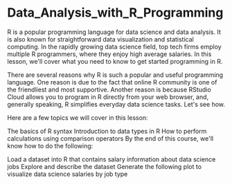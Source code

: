 # Data_Analysis_with_R_Programming

R is a popular programming language for data science and data analysis. It is also known for straightforward data visualization and statistical computing. In the rapidly growing data science field, top tech firms employ multiple R programmers, where they enjoy high average salaries. In this lesson, we'll cover what you need to know to get started programming in R.

There are several reasons why R is such a popular and useful programming language. One reason is due to the fact that online R community is one of the friendliest and most supportive. Another reason is because RStudio Cloud allows you to program in R directly from your web browser, and, generally speaking, R simplifies everyday data science tasks. Let's see how.

Here are a few topics we will cover in this lesson:

The basics of R syntax
Introduction to data types in R
How to perform calculations using comparison operators
By the end of this course, we'll know how to do the following:

Load a dataset into R that contains salary information about data science jobs
Explore and describe the dataset
Generate the following plot to visualize data science salaries by job type
